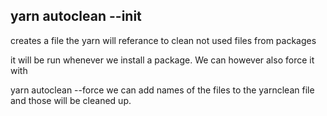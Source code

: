 ## yarn autoclean --init

creates a file the yarn will referance to clean not used files from packages

it will be run whenever we install a package.
We can however also force it with

yarn autoclean --force
we can add names of the files to the yarnclean file and those will be cleaned up.
